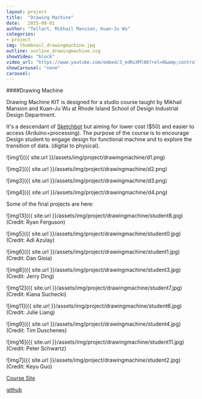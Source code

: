 ```yaml
---
layout: project
title:  "Drawing Machine"
date:   2015-08-01
author: "Tellart, Mikhail Mansion, Kuan-Ju Wu"
categories:
- project
img: thumbnail_drawingmachine.jpg
outline: outline_drawingmachine.svg
showVideo: "block"
video_url: "https://www.youtube.com/embed/3_edRsXMl08?rel=0&amp;controls=0&amp;showinfo=0"
showCarousel: "none"
carousel:
---
```

####Drawing Machine

Drawing Machine KIT is designed for a studio course taught by Mikhail Mansion and Kuan-Ju Wu at Rhode Island School of Design Industrial Design Department.

It's a descendant of [Sketchbot](http://tellart.com/2014/12/cooper-hewitt-sketchbot/) but aiming for lower cost ($50) and easier to access (Arduino+processing). The purpose of the course is to encourage Design student to engage design for functional machine and to explore the transition of data. (digital to physical).  

![img1]({{ site.url }}/assets/img/project/drawingmachine/d1.png)

![img2]({{ site.url }}/assets/img/project/drawingmachine/d2.png)

![img3]({{ site.url }}/assets/img/project/drawingmachine/d3.png)

![img4]({{ site.url }}/assets/img/project/drawingmachine/d4.png)

Some of the final projects are here:



![img13]({{ site.url }}/assets/img/project/drawingmachine/student8.jpg)
(Credit: Ryan Ferguson)

![img5]({{ site.url }}/assets/img/project/drawingmachine/student0.jpg)
(Credit: Adi Azulay)

![img6]({{ site.url }}/assets/img/project/drawingmachine/student1.jpg)
(Credit: Dan Gioia)

![img8]({{ site.url }}/assets/img/project/drawingmachine/student3.jpg)
(Credit: Jerry Ding)

![img12]({{ site.url }}/assets/img/project/drawingmachine/student7.jpg)
(Credit: Kiana Suchecki)

![img11]({{ site.url }}/assets/img/project/drawingmachine/student6.jpg)
(Credit: Julie Liang)

![img9]({{ site.url }}/assets/img/project/drawingmachine/student4.jpg)
(Credit: Tim Duschenes)

![img16]({{ site.url }}/assets/img/project/drawingmachine/student11.jpg)
(Credit: Peter Schwartz)

![img7]({{ site.url }}/assets/img/project/drawingmachine/student2.jpg)
(Credit: Keyu Guo)



[Course Site](https://sites.google.com/a/risd.edu/drawingmachines/home)

[github](https://github.com/drawing-machines/ID-20ST-15)

